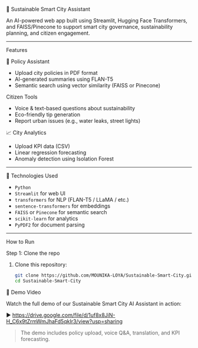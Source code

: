 
 🌆 Sustainable Smart City Assistant

An AI-powered web app built using Streamlit, Hugging Face Transformers, and FAISS/Pinecone to support smart city governance, sustainability planning, and citizen engagement.

---

Features

📄 Policy Assistant
- Upload city policies in PDF format
- AI-generated summaries using FLAN-T5
- Semantic search using vector similarity (FAISS or Pinecone)

Citizen Tools
- Voice & text-based questions about sustainability
- Eco-friendly tip generation
- Report urban issues (e.g., water leaks, street lights)

📈 City Analytics
- Upload KPI data (CSV)
- Linear regression forecasting
- Anomaly detection using Isolation Forest

---

🧠 Technologies Used

- `Python`
- `Streamlit` for web UI
- `transformers` for NLP (FLAN-T5 / LLaMA / etc.)
- `sentence-transformers` for embeddings
- `FAISS` or `Pinecone` for semantic search
- `scikit-learn` for analytics
- `PyPDF2` for document parsing

---

 How to Run

Step 1: Clone the repo

1. Clone this repository:
   ```bash
   git clone https://github.com/MOUNIKA-LOYA/Sustainable-Smart-City.git
   cd Sustainable-Smart-City
🎥 Demo Video

Watch the full demo of our Sustainable Smart City AI Assistant in action:

▶️   https://drive.google.com/file/d/1uf8x8JiN-H_C6x9tZrmWmJhaFd5qkIr3/view?usp=sharing

> The demo includes policy upload, voice Q&A, translation, and KPI forecasting.

   
